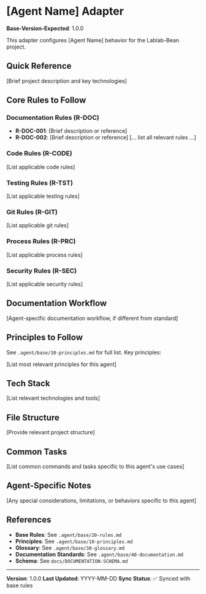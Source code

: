 # [Agent Name] Adapter

**Base-Version-Expected**: 1.0.0

This adapter configures [Agent Name] behavior for the Lablab-Bean project.

## Quick Reference

[Brief project description and key technologies]

## Core Rules to Follow

### Documentation Rules (R-DOC)
- **R-DOC-001**: [Brief description or reference]
- **R-DOC-002**: [Brief description or reference]
[... list all relevant rules ...]

### Code Rules (R-CODE)
[List applicable code rules]

### Testing Rules (R-TST)
[List applicable testing rules]

### Git Rules (R-GIT)
[List applicable git rules]

### Process Rules (R-PRC)
[List applicable process rules]

### Security Rules (R-SEC)
[List applicable security rules]

## Documentation Workflow

[Agent-specific documentation workflow, if different from standard]

## Principles to Follow

See `.agent/base/10-principles.md` for full list. Key principles:

[List most relevant principles for this agent]

## Tech Stack

[List relevant technologies and tools]

## File Structure

[Provide relevant project structure]

## Common Tasks

[List common commands and tasks specific to this agent's use cases]

## Agent-Specific Notes

[Any special considerations, limitations, or behaviors specific to this agent]

## References

- **Base Rules**: See `.agent/base/20-rules.md`
- **Principles**: See `.agent/base/10-principles.md`
- **Glossary**: See `.agent/base/30-glossary.md`
- **Documentation Standards**: See `.agent/base/40-documentation.md`
- **Schema**: See `docs/DOCUMENTATION-SCHEMA.md`

---

**Version**: 1.0.0
**Last Updated**: YYYY-MM-DD
**Sync Status**: ✅ Synced with base rules
